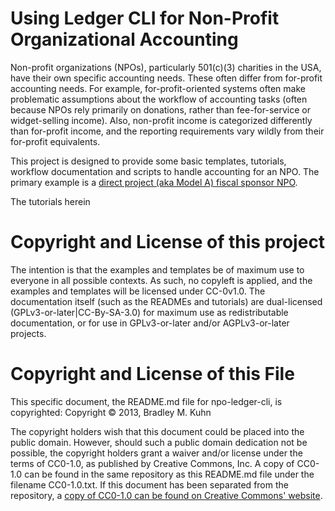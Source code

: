 # Using Ledger CLI for Non-Profit Organizational Accounting

Non-profit organizations (NPOs), particularly 501(c)(3) charities in the USA,
have their own specific accounting needs.  These often differ from for-profit
accounting needs.  For example, for-profit-oriented systems often make
problematic assumptions about the workflow of accounting tasks (often because
NPOs rely primarily on donations, rather than fee-for-service or
widget-selling income).  Also, non-profit income is categorized differently
than for-profit income, and the reporting requirements vary wildly from their
for-profit equivalents.

This project is designed to provide some basic templates, tutorials, workflow
documentation and scripts to handle accounting for an NPO.  The primary
example is a
[direct project (aka Model A) fiscal sponsor NPO](https://en.wikipedia.org/wiki/Fiscal_sponsorship#Models_of_fiscal_sponsorship).

The tutorials herein

# Copyright and License of this project

The intention is that the examples and templates be of maximum use to
everyone in all possible contexts.  As such, no copyleft is applied, and the
examples and templates will be licensed under CC-0v1.0.  The documentation
itself (such as the READMEs and tutorials) are dual-licensed
(GPLv3-or-later|CC-By-SA-3.0) for maximum use as redistributable
documentation, or for use in GPLv3-or-later and/or AGPLv3-or-later projects.

# Copyright and License of this File

This specific document, the README.md file for npo-ledger-cli, is copyrighted:
  Copyright © 2013, Bradley M. Kuhn

The copyright holders wish that this document could be placed into the public
domain.  However, should such a public domain dedication not be possible, the
copyright holders grant a waiver and/or license under the terms of CC0-1.0, as
published by Creative Commons, Inc.  A copy of CC0-1.0 can be found in the
same repository as this README.md file under the filename CC0-1.0.txt.  If
this document has been separated from the repository, a [copy of CC0-1.0 can
be found on Creative Commons' website](https://creativecommons.org/publicdomain/zero/1.0/legalcode).
